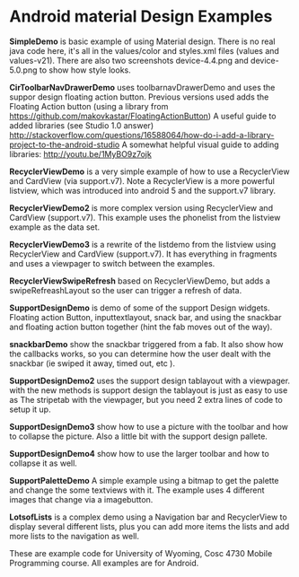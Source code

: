 Android material Design Examples
==============

<b>SimpleDemo</b> is basic example of using Material design.  There is no real java code here, it's all in the values/color and styles.xml files (values and values-v21).  There are also two screenshots device-4.4.png and device-5.0.png to show how style looks.



<b>CirToolbarNavDrawerDemo</b> uses toolbarnavDrawerDemo and uses the suppor design floating action button.  Previous versions used adds the Floating Action button (using a library from https://github.com/makovkastar/FloatingActionButton) 
A useful guide to added libraries (see Studio 1.0 answer) http://stackoverflow.com/questions/16588064/how-do-i-add-a-library-project-to-the-android-studio A somewhat helpful visual guide to adding libraries: http://youtu.be/1MyBO9z7ojk 


<b>RecyclerViewDemo</b> is a very simple example of how to use a RecyclerView and CardView (via support.v7).   Note a RecyclerView is a more powerful listview, which was introduced into android 5 and the support.v7 library.

<b>RecyclerViewDemo2</b> is more complex version using RecyclerView and CardView (support.v7). This example uses the phonelist from the listview example as the data set.

<b>RecyclerViewDemo3</b> is a rewrite of the listdemo from the listview using RecyclerView and CardView (support.v7). It has everything in fragments and uses a viewpager to switch between the examples.

<b>RecyclerViewSwipeRefresh</b> based on RecyclerViewDemo, but adds a swipeRefreashLayout so the user can trigger a refresh of data.

<b>SupportDesignDemo</b> is demo of some of the support Design widgets.  Floating action Button, inputtextlayout, snack bar, and using the snackbar and floating action button together (hint the fab moves out of the way).

<b>snackbarDemo</b>  show the snackbar triggered from a fab.  It also show how the callbacks works, so you can determine how the
user dealt with the snackbar (ie swiped it away, timed out, etc ).

<b>SupportDesignDemo2</b> uses the support design tablayout with a viewpager.  with the new methods is support design the tablayout is just as easy to use as The stripetab with the viewpager, but you need 2 extra lines of code to setup it up.

<b>SupportDesignDemo3</b> show how to use a picture with the toolbar and how to collapse the picture.  Also a little bit with the support design pallete.

<b>SupportDesignDemo4</b> show how to use the larger toolbar and how to collapse it as well.

<b>SupportPaletteDemo</b> A simple example using a bitmap to get the palette and change the some textviews with it.  The example uses 4 different images that
change via a imagebutton.

<b>LotsofLists</b> is a complex demo using a Navigation bar and RecyclerView to display several different lists, plus you can add more items the lists and add more lists to the navigation as well.

These are example code for University of Wyoming, Cosc 4730 Mobile Programming course.  All examples are for Android.
